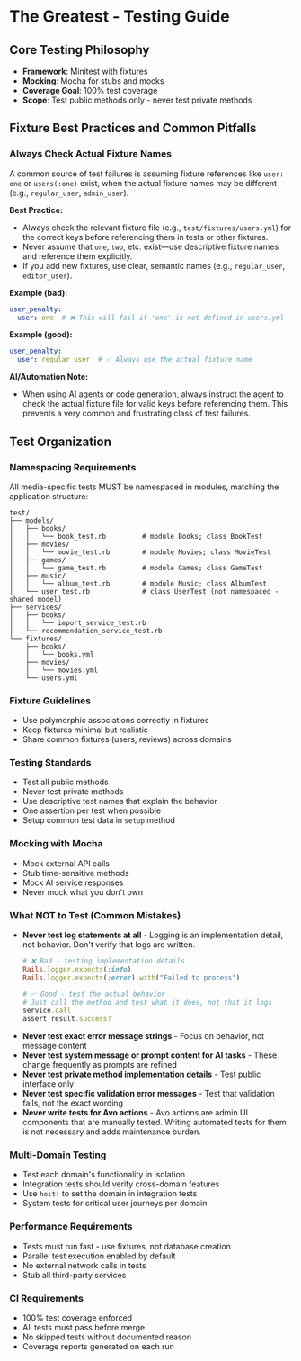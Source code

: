 # The Greatest - Testing Guide

## Core Testing Philosophy
- **Framework**: Minitest with fixtures
- **Mocking**: Mocha for stubs and mocks
- **Coverage Goal**: 100% test coverage
- **Scope**: Test public methods only - never test private methods

## Fixture Best Practices and Common Pitfalls

### Always Check Actual Fixture Names
A common source of test failures is assuming fixture references like `user: one` or `users(:one)` exist, when the actual fixture names may be different (e.g., `regular_user`, `admin_user`).

**Best Practice:**
- Always check the relevant fixture file (e.g., `test/fixtures/users.yml`) for the correct keys before referencing them in tests or other fixtures.
- Never assume that `one`, `two`, etc. exist—use descriptive fixture names and reference them explicitly.
- If you add new fixtures, use clear, semantic names (e.g., `regular_user`, `editor_user`).

**Example (bad):**
```yaml
user_penalty:
  user: one  # ❌ This will fail if 'one' is not defined in users.yml
```

**Example (good):**
```yaml
user_penalty:
  user: regular_user  # ✅ Always use the actual fixture name
```

**AI/Automation Note:**
- When using AI agents or code generation, always instruct the agent to check the actual fixture file for valid keys before referencing them. This prevents a very common and frustrating class of test failures.

## Test Organization

### Namespacing Requirements
All media-specific tests MUST be namespaced in modules, matching the application structure:
```
test/
├── models/
│   ├── books/
│   │   └── book_test.rb         # module Books; class BookTest
│   ├── movies/
│   │   └── movie_test.rb        # module Movies; class MovieTest
│   ├── games/
│   │   └── game_test.rb         # module Games; class GameTest
│   ├── music/
│   │   └── album_test.rb        # module Music; class AlbumTest
│   └── user_test.rb             # class UserTest (not namespaced - shared model)
├── services/
│   ├── books/
│   │   └── import_service_test.rb
│   └── recommendation_service_test.rb
└── fixtures/
    ├── books/
    │   └── books.yml
    ├── movies/
    │   └── movies.yml
    └── users.yml
```

### Fixture Guidelines
- Use polymorphic associations correctly in fixtures
- Keep fixtures minimal but realistic
- Share common fixtures (users, reviews) across domains

### Testing Standards
- Test all public methods
- Never test private methods
- Use descriptive test names that explain the behavior
- One assertion per test when possible
- Setup common test data in `setup` method

### Mocking with Mocha
- Mock external API calls
- Stub time-sensitive methods
- Mock AI service responses
- Never mock what you don't own

### What NOT to Test (Common Mistakes)
- **Never test log statements at all** - Logging is an implementation detail, not behavior. Don't verify that logs are written.
  ```ruby
  # ❌ Bad - testing implementation details
  Rails.logger.expects(:info)
  Rails.logger.expects(:error).with("Failed to process")

  # ✅ Good - test the actual behavior
  # Just call the method and test what it does, not that it logs
  service.call
  assert result.success?
  ```
- **Never test exact error message strings** - Focus on behavior, not message content
- **Never test system message or prompt content for AI tasks** - These change frequently as prompts are refined
- **Never test private method implementation details** - Test public interface only
- **Never test specific validation error messages** - Test that validation fails, not the exact wording
- **Never write tests for Avo actions** - Avo actions are admin UI components that are manually tested. Writing automated tests for them is not necessary and adds maintenance burden.

### Multi-Domain Testing
- Test each domain's functionality in isolation
- Integration tests should verify cross-domain features
- Use `host!` to set the domain in integration tests
- System tests for critical user journeys per domain

### Performance Requirements
- Tests must run fast - use fixtures, not database creation
- Parallel test execution enabled by default
- No external network calls in tests
- Stub all third-party services

### CI Requirements
- 100% test coverage enforced
- All tests must pass before merge
- No skipped tests without documented reason
- Coverage reports generated on each run